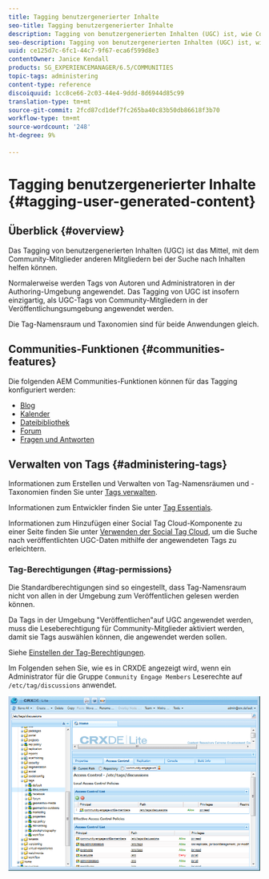 ```yaml
---
title: Tagging benutzergenerierter Inhalte
seo-title: Tagging benutzergenerierter Inhalte
description: Tagging von benutzergenerierten Inhalten (UGC) ist, wie Community-Mitglieder anderen Mitgliedern bei der Suche nach Inhalten helfen können
seo-description: Tagging von benutzergenerierten Inhalten (UGC) ist, wie Community-Mitglieder anderen Mitgliedern bei der Suche nach Inhalten helfen können
uuid: ce125d7c-6fc1-44c7-9f67-eca6f599d8e3
contentOwner: Janice Kendall
products: SG_EXPERIENCEMANAGER/6.5/COMMUNITIES
topic-tags: administering
content-type: reference
discoiquuid: 1cc8ce66-2c03-44e4-9ddd-8d6944d85c99
translation-type: tm+mt
source-git-commit: 2fcd87cd1def7fc265ba40c83b50db86618f3b70
workflow-type: tm+mt
source-wordcount: '248'
ht-degree: 9%

---
```



# Tagging benutzergenerierter Inhalte {#tagging-user-generated-content}

## Überblick {#overview}

Das Tagging von benutzergenerierten Inhalten (UGC) ist das Mittel, mit dem Community-Mitglieder anderen Mitgliedern bei der Suche nach Inhalten helfen können.

Normalerweise werden Tags von Autoren und Administratoren in der Authoring-Umgebung angewendet. Das Tagging von UGC ist insofern einzigartig, als UGC-Tags von Community-Mitgliedern in der Veröffentlichungsumgebung angewendet werden.

Die Tag-Namensraum und Taxonomien sind für beide Anwendungen gleich.

## Communities-Funktionen {#communities-features}

Die folgenden AEM Communities-Funktionen können für das Tagging konfiguriert werden:

* [Blog](blog-feature.md)
* [Kalender](calendar.md)
* [Dateibibliothek](file-library.md)
* [Forum](forum.md#configuretheaddedforum)
* [Fragen und Antworten](working-with-qna.md)

## Verwalten von Tags {#administering-tags}

Informationen zum Erstellen und Verwalten von Tag-Namensräumen und -Taxonomien finden Sie unter [Tags verwalten](../../help/sites-administering/tags.md#tagging-console).

Informationen zum Entwickler finden Sie unter [Tag Essentials](tag.md).

Informationen zum Hinzufügen einer Social Tag Cloud-Komponente zu einer Seite finden Sie unter [Verwenden der Social Tag Cloud](tagcloud.md), um die Suche nach veröffentlichten UGC-Daten mithilfe der angewendeten Tags zu erleichtern.

### Tag-Berechtigungen {#tag-permissions}

Die Standardberechtigungen sind so eingestellt, dass Tag-Namensraum nicht von allen in der Umgebung zum Veröffentlichen gelesen werden können.

Da Tags in der Umgebung &quot;Veröffentlichen&quot;auf UGC angewendet werden, muss die Leseberechtigung für Community-Mitglieder aktiviert werden, damit sie Tags auswählen können, die angewendet werden sollen.

Siehe [Einstellen der Tag-Berechtigungen](../../help/sites-administering/tags.md#setting-tag-permissions).

Im Folgenden sehen Sie, wie es in CRXDE angezeigt wird, wenn ein Administrator für die Gruppe `Community Engage Members` Leserechte auf `/etc/tag/discussions` anwendet.

![tag-permissions](assets/tag-permissions.png)

